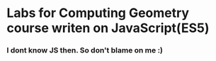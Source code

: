 # Labs for Computing Geometry course writen on JavaScript(ES5)

### I dont know JS then. So don't blame on me :)
